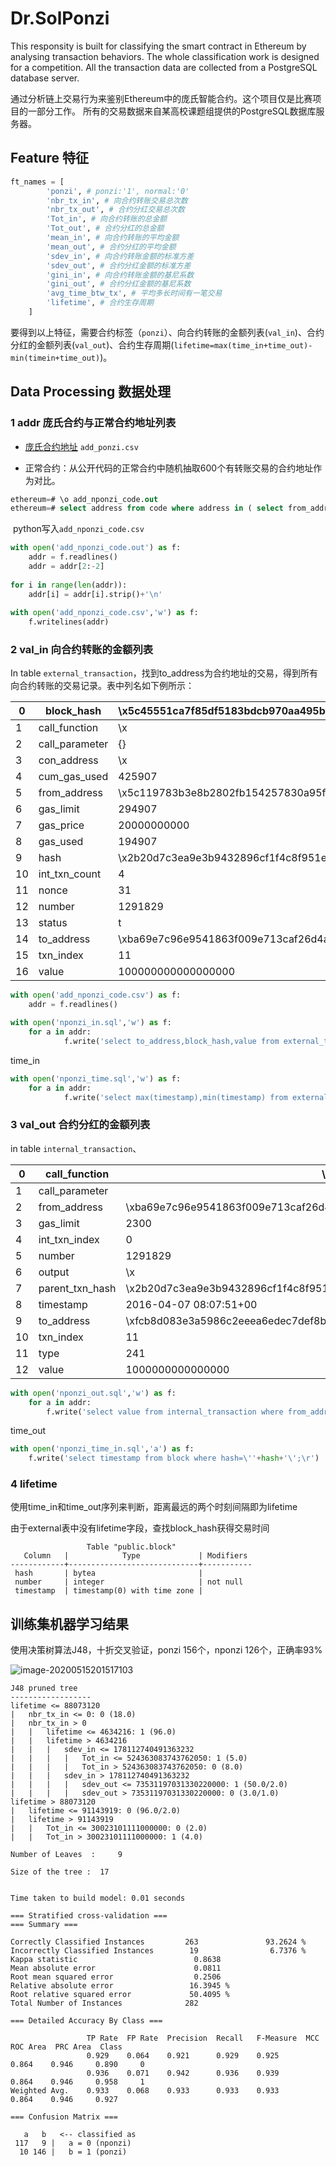 # Dr.SolPonzi
 
This responsity is built for classifying the smart contract in Ethereum by analysing transaction behaviors. The whole classification work is designed for a competition.
All the transaction data are collected from a PostgreSQL database server. 

通过分析链上交易行为来鉴别Ethereum中的庞氏智能合约。这个项目仅是比赛项目的一部分工作。
所有的交易数据来自某高校课题组提供的PostgreSQL数据库服务器。

## Feature 特征

```python
ft_names = [
        'ponzi', # ponzi:'1', normal:'0'
        'nbr_tx_in', # 向合约转账交易总次数
        'nbr_tx_out', # 合约分红交易总次数
        'Tot_in', # 向合约转账的总金额
        'Tot_out', # 合约分红的总金额
        'mean_in', # 向合约转账的平均金额
        'mean_out', # 合约分红的平均金额
        'sdev_in', # 向合约转账金额的标准方差
        'sdev_out', # 合约分红金额的标准方差
        'gini_in', # 向合约转账金额的基尼系数
        'gini_out', # 合约分红金额的基尼系数
        'avg_time_btw_tx', # 平均多长时间有一笔交易
        'lifetime', # 合约生存周期
    ]
```

要得到以上特征，需要合约标签（`ponzi`）、向合约转账的金额列表(`val_in`)、合约分红的金额列表(`val_out`)、合约生存周期(`lifetime=max(time_in+time_out)-min(timein+time_out)`)。

## Data Processing 数据处理

### 1 addr 庞氏合约与正常合约地址列表

- [庞氏合约地址](https://github.com/blockchain-unica/ethereum-ponzi/blob/master/ponzi-addresses.csv) `add_ponzi.csv`

- 正常合约：从公开代码的正常合约中随机抽取600个有转账交易的合约地址作为对比。

```sql
ethereum=# \o add_nponzi_code.out
ethereum=# select address from code where address in ( select from_address from internal_transaction order by random() limit 1000) limit 600;
```

​		python写入`add_nponzi_code.csv`

```python
with open('add_nponzi_code.out') as f:
	addr = f.readlines()
	addr = addr[2:-2]
    
for i in range(len(addr)):
    addr[i] = addr[i].strip()+'\n'
    
with open('add_nponzi_code.csv','w') as f:
    f.writelines(addr)
```

### 2 val_in 向合约转账的金额列表

In table `external_transaction`，找到to_address为合约地址的交易，得到所有向合约转账的交易记录。表中列名如下例所示：

| 0    | block_hash     | \x5c45551ca7f85df5183bdcb970aa495bb092c50d109772e1243caa0521f838b9 |      |      |
| ---- | -------------- | ------------------------------------------------------------ | ---- | ---- |
| 1    | call_function  | \x                                                           |      |      |
| 2    | call_parameter | {}                                                           |      |      |
| 3    | con_address    | \x                                                           |      |      |
| 4    | cum_gas_used   | 425907                                                       |      |      |
| 5    | from_address   | \x5c119783b3e8b2802fb154257830a95f0efd5c26                   |      |      |
| 6    | gas_limit      | 294907                                                       |      |      |
| 7    | gas_price      | 20000000000                                                  |      |      |
| 8    | gas_used       | 194907                                                       |      |      |
| 9    | hash           | \x2b20d7c3ea9e3b9432896cf1f4c8f951e534ece482ea009401994e3f50119a58 |      |      |
| 10   | int_txn_count  | 4                                                            |      |      |
| 11   | nonce          | 31                                                           |      |      |
| 12   | number         | 1291829                                                      |      |      |
| 13   | status         | t                                                            |      |      |
| 14   | to_address     | \xba69e7c96e9541863f009e713caf26d4ad2241a0                   |      |      |
| 15   | txn_index      | 11                                                           |      |      |
| 16   | value          | 100000000000000000                                           |      |      |

```python
with open('add_nponzi_code.csv') as f:
	addr = f.readlines()

with open('nponzi_in.sql','w') as f:
    for a in addr:
            f.write('select to_address,block_hash,value from external_transaction where to_address=\''+a.strip()+'\';\r')
```

time_in

```python
with open('nponzi_time.sql','w') as f:
    for a in addr:
            f.write('select max(timestamp),min(timestamp) from external_transaction where to_address=\''+a.strip()+'\';\r')

```

### 3 val_out 合约分红的金额列表

in table `internal_transaction`、

| 0    | call_function   | \x                                                           |
| ---- | --------------- | ------------------------------------------------------------ |
| 1    | call_parameter  |                                                              |
| 2    | from_address    | \xba69e7c96e9541863f009e713caf26d4ad2241a0                   |
| 3    | gas_limit       | 2300                                                         |
| 4    | int_txn_index   | 0                                                            |
| 5    | number          | 1291829                                                      |
| 6    | output          | \x                                                           |
| 7    | parent_txn_hash | \x2b20d7c3ea9e3b9432896cf1f4c8f951e534ece482ea009401994e3f50119a58 |
| 8    | timestamp       | 2016-04-07 08:07:51+00                                       |
| 9    | to_address      | \xfcb8d083e3a5986c2eeea6edec7def8b7a4cbbae                   |
| 10   | txn_index       | 11                                                           |
| 11   | type            | 241                                                          |
| 12   | value           | 1000000000000000                                             |

```python
with open('nponzi_out.sql','w') as f:
    for a in addr:
        f.write('select value from internal_transaction where from_address=\'' + a.strip() + '\';\r')
```

time_out

```python
with open('nponzi_time_in.sql','a') as f:
    f.write('select timestamp from block where hash=\''+hash+'\';\r')
```

### 4 lifetime

使用time_in和time_out序列来判断，距离最远的两个时刻间隔即为lifetime

由于external表中没有lifetime字段，查找block_hash获得交易时间

```
                 Table "public.block"
   Column   |            Type             | Modifiers 
------------+-----------------------------+-----------
 hash       | bytea                       | 
 number     | integer                     | not null
 timestamp  | timestamp(0) with time zone | 

```

## 训练集机器学习结果

使用决策树算法J48，十折交叉验证，ponzi 156个，nponzi 126个，正确率93%

![image-20200515201517103](C:\Users\14415\AppData\Roaming\Typora\typora-user-images\image-20200515201517103.png)

```
J48 pruned tree
------------------
lifetime <= 88073120
|   nbr_tx_in <= 0: 0 (18.0)
|   nbr_tx_in > 0
|   |   lifetime <= 4634216: 1 (96.0)
|   |   lifetime > 4634216
|   |   |   sdev_in <= 178112740491363232
|   |   |   |   Tot_in <= 524363083743762050: 1 (5.0)
|   |   |   |   Tot_in > 524363083743762050: 0 (8.0)
|   |   |   sdev_in > 178112740491363232
|   |   |   |   sdev_out <= 73531197031330220000: 1 (50.0/2.0)
|   |   |   |   sdev_out > 73531197031330220000: 0 (3.0/1.0)
lifetime > 88073120
|   lifetime <= 91143919: 0 (96.0/2.0)
|   lifetime > 91143919
|   |   Tot_in <= 30023101111000000: 0 (2.0)
|   |   Tot_in > 30023101111000000: 1 (4.0)

Number of Leaves  : 	9

Size of the tree : 	17


Time taken to build model: 0.01 seconds

=== Stratified cross-validation ===
=== Summary ===

Correctly Classified Instances         263               93.2624 %
Incorrectly Classified Instances        19                6.7376 %
Kappa statistic                          0.8638
Mean absolute error                      0.0811
Root mean squared error                  0.2506
Relative absolute error                 16.3945 %
Root relative squared error             50.4095 %
Total Number of Instances              282     

=== Detailed Accuracy By Class ===

                 TP Rate  FP Rate  Precision  Recall   F-Measure  MCC      ROC Area  PRC Area  Class
                 0.929    0.064    0.921      0.929    0.925      0.864    0.946     0.890     0
                 0.936    0.071    0.942      0.936    0.939      0.864    0.946     0.958     1
Weighted Avg.    0.933    0.068    0.933      0.933    0.933      0.864    0.946     0.927     

=== Confusion Matrix ===

   a   b   <-- classified as
 117   9 |   a = 0 (nponzi)
  10 146 |   b = 1 (ponzi)
```
